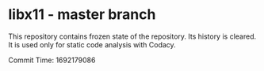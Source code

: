 # libx11 - master branch

This repository contains frozen state of the repository.
Its history is cleared. It is used only for static code
analysis with Codacy.

Commit Time: 1692179086